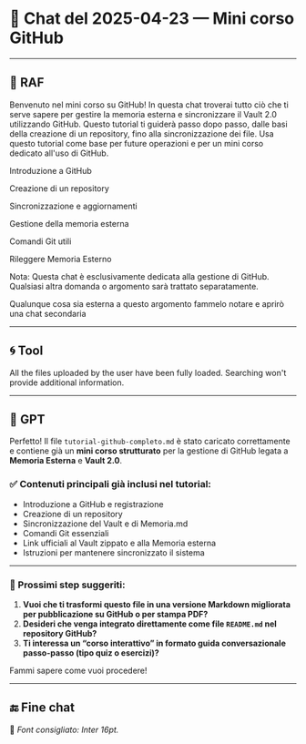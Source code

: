 # 📅 Chat del 2025-04-23 — Mini corso GitHub

---

## 👤 **RAF**

Benvenuto nel mini corso su GitHub!
In questa chat troverai tutto ciò che ti serve sapere per gestire la memoria esterna e sincronizzare il Vault 2.0 utilizzando GitHub.
Questo tutorial ti guiderà passo dopo passo, dalle basi della creazione di un repository, fino alla sincronizzazione dei file.
Usa questo tutorial come base per future operazioni e per un mini corso dedicato all'uso di GitHub.

Introduzione a GitHub

Creazione di un repository

Sincronizzazione e aggiornamenti

Gestione della memoria esterna

Comandi Git utili

Rileggere Memoria Esterno

Nota: Questa chat è esclusivamente dedicata alla gestione di GitHub. Qualsiasi altra domanda o argomento sarà trattato separatamente.

Qualunque cosa sia esterna a questo argomento fammelo notare e aprirò una chat secondaria

---

## 🌀 **Tool**

All the files uploaded by the user have been fully loaded. Searching won't provide additional information.

---

## 🤖 **GPT**

Perfetto! Il file `tutorial-github-completo.md` è stato caricato correttamente e contiene già un **mini corso strutturato** per la gestione di GitHub legata a **Memoria Esterna** e **Vault 2.0**.

### ✅ Contenuti principali già inclusi nel tutorial:
- Introduzione a GitHub e registrazione
- Creazione di un repository
- Sincronizzazione del Vault e di Memoria.md
- Comandi Git essenziali
- Link ufficiali al Vault zippato e alla Memoria esterna
- Istruzioni per mantenere sincronizzato il sistema

---

### 🔧 Prossimi step suggeriti:
1. **Vuoi che ti trasformi questo file in una versione Markdown migliorata per pubblicazione su GitHub o per stampa PDF?**
2. **Desideri che venga integrato direttamente come file `README.md` nel repository GitHub?**
3. **Ti interessa un “corso interattivo” in formato guida conversazionale passo-passo (tipo quiz o esercizi)?**

Fammi sapere come vuoi procedere!

---

## 🔚 Fine chat

📌 *Font consigliato: Inter 16pt.*
